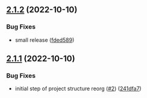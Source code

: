 ## [2.1.2](https://github.com/displaykit/responsive_styles/compare/v2.1.1...v2.1.2) (2022-10-10)


### Bug Fixes

* small release ([fded589](https://github.com/displaykit/responsive_styles/commit/fded5892052b0c8bd48c9bd6b80fcfb6290b8783))

## [2.1.1](https://github.com/displaykit/responsive_styles/compare/v2.1.0...v2.1.1) (2022-10-10)


### Bug Fixes

* initial step of project structure reorg ([#2](https://github.com/displaykit/responsive_styles/issues/2)) ([241dfa7](https://github.com/displaykit/responsive_styles/commit/241dfa749660e1619da8e4542e9a5357bd5b6a20))

